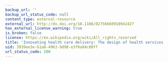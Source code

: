 ```yaml
---
backup_url: ''
backup_url_status_code: null
content_type: external-resource
external_url: http://dx.doi.org/10.1108/02756660910942427
has_external_license_warning: true
is_broken: false
license: https://en.wikipedia.org/wiki/All_rights_reserved
title: 'Innovating health care delivery: The design of health services'
uid: 3939ee3e-b1a8-4963-9d98-e3f0a84c00ff
url_status_code: 200
---
```

